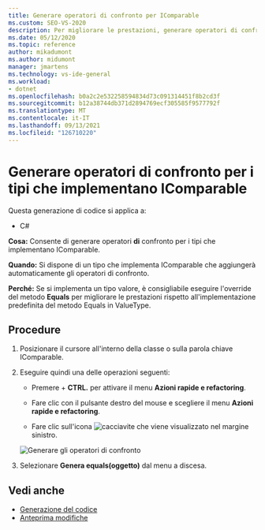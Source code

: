 ```yaml
---
title: Generare operatori di confronto per IComparable
ms.custom: SEO-VS-2020
description: Per migliorare le prestazioni, generare operatori di confronto per i tipi che implementano IComparable.
ms.date: 05/12/2020
ms.topic: reference
author: mikadumont
ms.author: midumont
manager: jmartens
ms.technology: vs-ide-general
ms.workload:
- dotnet
ms.openlocfilehash: b0a2c2e532258594834d73c091314451f8b2cd3f
ms.sourcegitcommit: b12a38744db371d2894769ecf305585f9577792f
ms.translationtype: MT
ms.contentlocale: it-IT
ms.lasthandoff: 09/13/2021
ms.locfileid: "126710220"
---
```

# <a name="generate-comparison-operators-for-types-that-implement-icomparable"></a>Generare operatori di confronto per i tipi che implementano IComparable

Questa generazione di codice si applica a:

- C#

**Cosa:** Consente di generare operatori **di** confronto per i tipi che implementano IComparable.

**Quando:** Si dispone di un tipo che implementa IComparable che aggiungerà automaticamente gli operatori di confronto.

**Perché:** Se si implementa un tipo valore, è consigliabile eseguire l'override del metodo **Equals** per migliorare le prestazioni rispetto all'implementazione predefinita del metodo Equals in ValueType.

## <a name="how-to"></a>Procedure

1. Posizionare il cursore all'interno della classe o sulla parola chiave IComparable.

2. Eseguire quindi una delle operazioni seguenti:

   - Premere  + **CTRL.** per attivare il menu **Azioni rapide e refactoring**.

   - Fare clic con il pulsante destro del mouse e scegliere il menu **Azioni rapide e refactoring**.

   - Fare clic sull'icona ![cacciavite](../media/screwdriver-icon.png) che viene visualizzato nel margine sinistro.

   ![Generare gli operatori di confronto](media/generate-comparison-operators.png)

3. Selezionare **Genera equals(oggetto)** dal menu a discesa.

## <a name="see-also"></a>Vedi anche

- [Generazione del codice](../code-generation-in-visual-studio.md)
- [Anteprima modifiche](../../ide/preview-changes.md)

